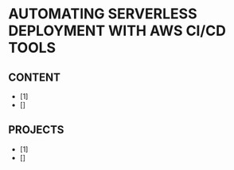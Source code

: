 # AUTOMATING SERVERLESS DEPLOYMENT WITH AWS CI/CD TOOLS

## CONTENT

- [1] [](./Docs/1-WhatIsServerlessFramework.md)
- [] []()

## PROJECTS

- [1] [](./Projects/)
- [] []()
